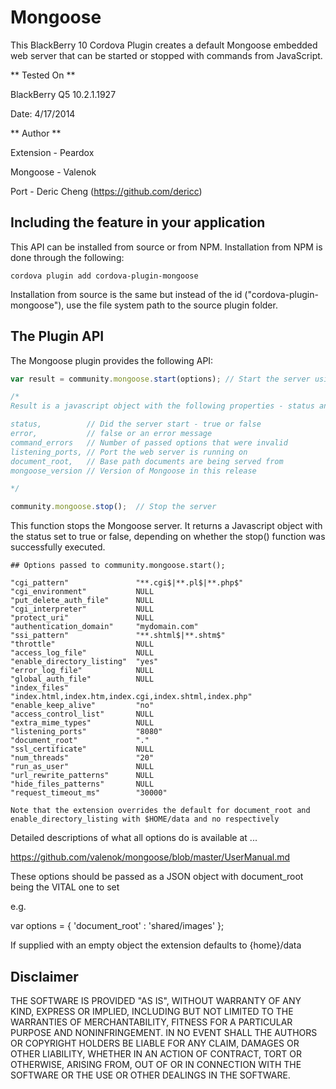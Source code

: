 Mongoose
=============

This BlackBerry 10 Cordova Plugin creates a default Mongoose embedded web server that can be started or stopped with commands from JavaScript. 

** Tested On **

BlackBerry Q5 10.2.1.1927

Date: 4/17/2014

** Author **

Extension - Peardox

Mongoose - Valenok

Port - Deric Cheng (https://github.com/dericc)

## Including the feature in your application

This API can be installed from source or from NPM. Installation from NPM is done through the following:

	cordova plugin add cordova-plugin-mongoose

Installation from source is the same but instead of the id ("cordova-plugin-mongoose"), use the file system path to the source plugin folder.

## The Plugin API
The Mongoose plugin provides the following API:

```javascript
var result = community.mongoose.start(options); // Start the server using the defined options (see below)

/*
Result is a javascript object with the following properties - status and error are always returned the rest depend on circumstances

status,          // Did the server start - true or false
error,           // false or an error message
command_errors   // Number of passed options that were invalid
listening_ports, // Port the web server is running on
document_root,   // Base path documents are being served from
mongoose_version // Version of Mongoose in this release

*/
```

```javascript
community.mongoose.stop();  // Stop the server
```

This function stops the Mongoose server. It returns a Javascript object with the status set to true or false, depending on whether the stop() function was successfully executed.

```
## Options passed to community.mongoose.start();

"cgi_pattern"               "**.cgi$|**.pl$|**.php$"
"cgi_environment"           NULL
"put_delete_auth_file"      NULL
"cgi_interpreter"           NULL
"protect_uri"               NULL
"authentication_domain"     "mydomain.com"
"ssi_pattern"               "**.shtml$|**.shtm$"
"throttle"                  NULL
"access_log_file"           NULL
"enable_directory_listing"  "yes"
"error_log_file"            NULL
"global_auth_file"          NULL
"index_files"               "index.html,index.htm,index.cgi,index.shtml,index.php"
"enable_keep_alive"         "no"
"access_control_list"       NULL
"extra_mime_types"          NULL
"listening_ports"           "8080"
"document_root"             "."
"ssl_certificate"           NULL
"num_threads"               "20"
"run_as_user"               NULL
"url_rewrite_patterns"      NULL
"hide_files_patterns"       NULL
"request_timeout_ms"        "30000"

Note that the extension overrides the default for document_root and enable_directory_listing with $HOME/data and no respectively

```

Detailed descriptions of what all options do is available at ...

https://github.com/valenok/mongoose/blob/master/UserManual.md

These options should be passed as a JSON object with document_root being the VITAL one to set

e.g.

var options = { 'document_root' : 'shared/images' };

If supplied with an empty object the extension defaults to {home}/data

## Disclaimer

THE SOFTWARE IS PROVIDED "AS IS", WITHOUT WARRANTY OF ANY KIND, EXPRESS OR IMPLIED, INCLUDING BUT NOT LIMITED TO THE WARRANTIES OF MERCHANTABILITY, FITNESS FOR A PARTICULAR PURPOSE AND NONINFRINGEMENT. IN NO EVENT SHALL THE AUTHORS OR COPYRIGHT HOLDERS BE LIABLE FOR ANY CLAIM, DAMAGES OR OTHER LIABILITY, WHETHER IN AN ACTION OF CONTRACT, TORT OR OTHERWISE, ARISING FROM, OUT OF OR IN CONNECTION WITH THE SOFTWARE OR THE USE OR OTHER DEALINGS IN THE SOFTWARE.
